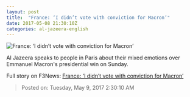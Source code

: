 ```yaml
---
layout: post
title:  "France: ‘I didn’t vote with conviction for Macron’"
date: 2017-05-08 21:30:10Z
categories: al-jazeera-english
---
```


![France: ‘I didn’t vote with conviction for Macron’](http://www.aljazeera.com/mritems/Images/2017/5/8/4cd6a8652438498f8357334d8b06b469_18.jpg)

Al Jazeera speaks to people in Paris about their mixed emotions over Emmanuel Macron's presidential win on Sunday.


Full story on F3News: [France: ‘I didn’t vote with conviction for Macron’](http://www.f3nws.com/n/3aTKPH)

> Posted on: Tuesday, May 9, 2017 2:30:10 AM
